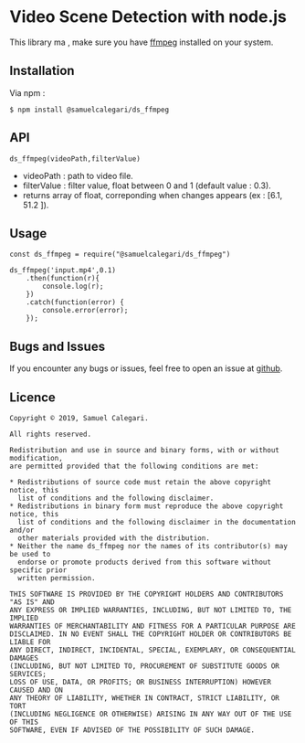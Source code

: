 # Video Scene Detection with node.js

This library ma  , make sure you have [ffmpeg](http://www.ffmpeg.org/) installed on your system.

## Installation

Via npm : 

`$ npm install @samuelcalegari/ds_ffmpeg`

## API

`ds_ffmpeg(videoPath,filterValue)`
* videoPath : path to video file.
* filterValue : filter value, float between 0 and 1 (default value : 0.3).
* returns array of float, correponding when changes appears (ex : [6.1, 51.2 ]).

## Usage

```
const ds_ffmpeg = require("@samuelcalegari/ds_ffmpeg")

ds_ffmpeg('input.mp4',0.1)
    .then(function(r){ 
	    console.log(r);
    })
    .catch(function(error) {
	    console.error(error);
    });
```

## Bugs and Issues

If you encounter any bugs or issues, feel free to open an issue at [github](https://github.com/samuelcalegari/ds_ffmpeg).


## Licence

```
Copyright © 2019, Samuel Calegari.

All rights reserved.

Redistribution and use in source and binary forms, with or without modification,
are permitted provided that the following conditions are met:

* Redistributions of source code must retain the above copyright notice, this
  list of conditions and the following disclaimer.
* Redistributions in binary form must reproduce the above copyright notice, this
  list of conditions and the following disclaimer in the documentation and/or
  other materials provided with the distribution.
* Neither the name ds_ffmpeg nor the names of its contributor(s) may be used to
  endorse or promote products derived from this software without specific prior
  written permission.

THIS SOFTWARE IS PROVIDED BY THE COPYRIGHT HOLDERS AND CONTRIBUTORS "AS IS" AND
ANY EXPRESS OR IMPLIED WARRANTIES, INCLUDING, BUT NOT LIMITED TO, THE IMPLIED
WARRANTIES OF MERCHANTABILITY AND FITNESS FOR A PARTICULAR PURPOSE ARE
DISCLAIMED. IN NO EVENT SHALL THE COPYRIGHT HOLDER OR CONTRIBUTORS BE LIABLE FOR
ANY DIRECT, INDIRECT, INCIDENTAL, SPECIAL, EXEMPLARY, OR CONSEQUENTIAL DAMAGES
(INCLUDING, BUT NOT LIMITED TO, PROCUREMENT OF SUBSTITUTE GOODS OR SERVICES;
LOSS OF USE, DATA, OR PROFITS; OR BUSINESS INTERRUPTION) HOWEVER CAUSED AND ON
ANY THEORY OF LIABILITY, WHETHER IN CONTRACT, STRICT LIABILITY, OR TORT
(INCLUDING NEGLIGENCE OR OTHERWISE) ARISING IN ANY WAY OUT OF THE USE OF THIS
SOFTWARE, EVEN IF ADVISED OF THE POSSIBILITY OF SUCH DAMAGE.